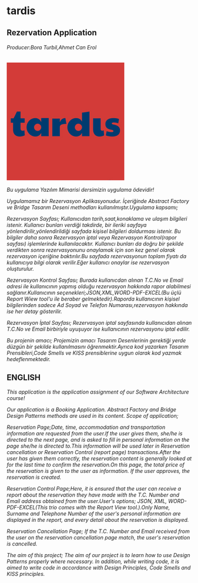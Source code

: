 # tardis
## Rezervation Application
###### Producer:Bora Turbil,Ahmet Can Erol

![ımage of tardis](https://github.com/boraturbil/tardis-ReservationApplicationDemo/blob/master/logo.jpg)

*Bu uygulama Yazılım Mimarisi dersimizin uygulama ödevidir!*

*Uygulamamız bir Rezervasyon Aplikasyonudur. İçeriğinde Abstract Factory ve Bridge Tasarım Deseni methodları kullanılmıştır.Uygulama kapsamı;*

*Rezervasyon Sayfası; Kullanıcıdan tarih,saat,konaklama ve ulaşım bilgileri istenir. Kullanıcı bunları verdiği takdirde, bir ileriki sayfaya yönlendirilir,yönlendirildiği sayfada kişisel bilgileri doldurması istenir. Bu bilgiler daha sonra Rezervasyon iptal veya Rezervasyon Kontrol(rapor sayfası) işlemlerinde kullanılacaktır. Kullanıcı bunları da doğru bir şekilde verdikten sonra rezervasyonunu onaylamak için son kez genel olarak rezervasyon içeriğine baktırılır.Bu sayfada rezervasyonun toplam fiyatı da kullanıcıya bilgi olarak verilir.Eğer kullanıcı onaylar ise rezervasyon oluşturulur.*

*Rezervasyon Kontrol Sayfası; Burada kullanıcdan alınan T.C.No ve Email adresi ile kullanıcının yapmış olduğu rezervasyon hakkında rapor alabilmesi sağlanır.Kullanıcının seçenekleri;JSON,XML,WORD-PDF-EXCEL(Bu üçlü Report Wiew tool'u ile beraber gelmektedir).Raporda kullanıcının kişisel bilgilerinden sadece Ad Soyad ve Telefon Numarası,rezervasyon hakkında ise her detay gösterilir.*

*Rezervasyon İptal Sayfası; Rezervasyon iptal sayfasında kullanıcıdan alınan T.C.No ve Email birbiriyle uyuşuyor ise kullanıcının rezervasyonu iptal edilir.*

*Bu projenin amacı; Projemizin amacı Tasarım Desenlerinin gerektiği yerde düzgün bir şekilde kullanılmasını öğrenmektir.Ayrıca kod yazarken Tasarım Prensibleri,Code Smells ve KISS prensiblerine uygun olarak kod yazmak hedeflenmektedir.*

## ENGLISH

*This application is the application assignment of our Software Architecture course!*

*Our application is a Booking Application. Abstract Factory and Bridge Design Patterns methods are used in its content. Scope of application;*

*Reservation Page;Date, time, accommodation and transportation information are requested from the user.If the user gives them, she/he is directed to the next page, and is asked to fill in personal information on the page she/he is directed to.This information will be used later in Reservation cancellation or Reservation Control (report page) transactions.After the user has given them correctly, the reservation content is generally looked at for the last time to confirm the reservation.On this page, the total price of the reservation is given to the user as information. If the user approves, the reservation is created.*

*Reservation Control Page;Here, it is ensured that the user can receive a report about the reservation they have made with the T.C. Number and Email address obtained from the user.User's options; JSON, XML, WORD-PDF-EXCEL(This trio comes with the Report View tool.).Only Name, Surname and Telephone Number of the user's personal information are displayed in the report, and every detail about the reservation is displayed.*

*Reservation Cancellation Page; If the T.C. Number and Email received from the user on the reservation cancellation page match, the user's reservation is cancelled.*

*The aim of this project; The aim of our project is to learn how to use Design Patterns properly where necessary. In addition, while writing code, it is aimed to write code in accordance with Design Principles, Code Smells and KISS principles.*
